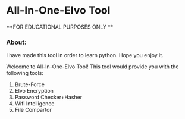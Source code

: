 # All-In-One-Elvo Tool
**FOR EDUCATIONAL PURPOSES ONLY **

### About:
I have made this tool in order to learn python.
Hope you enjoy it.

 Welcome to All-In-One-Elvo Tool!
 This tool would provide you with the following tools:
 1. Brute-Force
 2. Elvo Encryption
 3. Password Checker+Hasher
 4. Wifi Intelligence
 5. File Compartor


